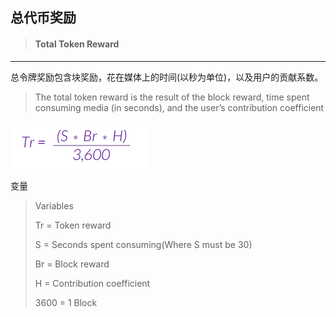 ## 总代币奖励

> #### Total Token Reward

---

总令牌奖励包含块奖励，花在媒体上的时间\(以秒为单位\)，以及用户的贡献系数。

> The total token reward is the result of the block reward, time spent consuming media \(in seconds\), and the user’s contribution coefficient

![](/assets/total_token_reward.png)

变量



> Variables
>
> Tr = Token reward
>
> S = Seconds spent consuming\(Where S must be 30\)
>
> Br = Block reward
>
> H = Contribution coefficient
>
> 3600 = 1 Block



